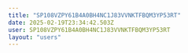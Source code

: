 ```yaml
---
title: "SP108VZPY61B4A0BH4NC1J83VVNKTFBQM3YP53RT"
date: 2025-02-19T23:34:42.503Z
user: SP108VZPY61B4A0BH4NC1J83VVNKTFBQM3YP53RT
layout: "users"
---
```

    